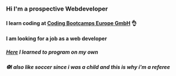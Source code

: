 ### Hi I'm a prospective Webdeveloper

#### I learn coding at [Coding Bootcamps Europe GmbH](https://www.coding-bootcamps.eu/welcome/) 👌

#### I am looking for a job as a web developer

##### [Here](https://karel.csbridge.org/java/de/chapter1.html) I learned to program on my own

##### ⚽I also like soccer since i was a child and this is why i'm a referee



<!--
**EmreTy/EmreTy** is a ✨ _special_ ✨ repository because its `README.md` (this file) appears on your GitHub profile.

Here are some ideas to get you started:

- 🔭 I’m currently working on ...
- 🌱 I’m currently learning ...
- 👯 I’m looking to collaborate on ...
- 🤔 I’m looking for help with ...
- 💬 Ask me about ...
- 📫 How to reach me: ...
- 😄 Pronouns: ...
- ⚡ Fun fact: ...
-->
